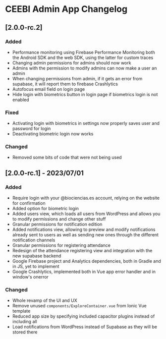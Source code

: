# CEEBI Admin App Changelog

## [2.0.0-rc.2]

### Added

- Performance monitoring using Firebase Performance Monitoring both the Android SDK and the web SDK, using the latter for custom traces
- Changing admin permissions for admins should now work
- Admins with the permission to modify admins can now make a user an admin
- When changing permissions from admin, if it gets an error from supabase, it will report them to firebase Crashlytics
- Autofocus email field on login page
- Hide login with biometrics button in login page if biometrics login is not enabled

### Fixed

- Activating login with biometrics in settings now properly saves user and password for login
- Deactivating biometric login now works

### Changed

- Removed some bits of code that were not being used

## [2.0.0-rc.1] - 2023/07/01

### Added

- Require login with your @biociencias.es account, relying on the website for confirmation
- Added option for biometric login
- Added users view, which loads all users from WordPress and allows you to modify permissions and change other stuff
- Granular permissions for notification edition
- Added notifications view, allowing to preview and modify notifications already sent to users as well as sending new ones through the different notification channels
- Granular permissions for registering attendance
- Redesign of the attendance registering view and integration with the new supabase backend
- Google Firebase project and Analytics dependencies, both in Gradle and in JS, yet to implement
- Google Crashlytics, implemented both in Vue app error handler and in window's onerror

### Changed

- Whole revamp of the UI and UX
- Remove unused `components/ExploreContainer.vue` from Ionic Vue template
- Reduced app size by specifying included capacitor plugins instead of including all
- Load notifications from WordPress instead of Supabase as they will be stored there
